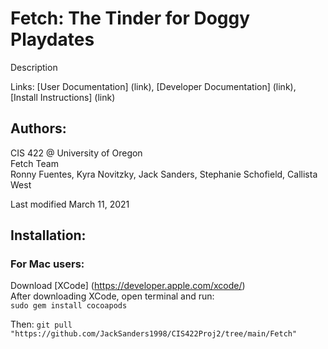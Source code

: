 # Fetch: The Tinder for Doggy Playdates

Description

Links: [User Documentation] (link), [Developer Documentation] (link), [Install Instructions] (link)

## Authors:

CIS 422 @ University of Oregon  
Fetch Team  
Ronny Fuentes, Kyra Novitzky, Jack Sanders, Stephanie Schofield, Callista West  

Last modified March 11, 2021

## Installation:

### For Mac users:

Download [XCode] (https://developer.apple.com/xcode/)  
After downloading XCode, open terminal and run:  
`sudo gem install cocoapods`

Then: 
`git pull "https://github.com/JackSanders1998/CIS422Proj2/tree/main/Fetch" `